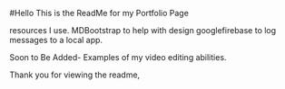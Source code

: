 #Hello This is the ReadMe for my Portfolio Page

resources I use. 
MDBootstrap to help with design
googlefirebase to log messages to a local app.

Soon to Be Added-
Examples of my video editing abilities.

Thank you for viewing the readme,